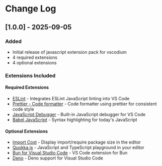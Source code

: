 # Change Log

## [1.0.0] - 2025-09-05

### Added
- Initial release of javascript extension pack for vscodium
- 4 required extensions
- 4 optional extensions

### Extensions Included

#### Required Extensions
- [ESLint](https://open-vsx.org/extension/dbaeumer/vscode-eslint) - Integrates ESLint JavaScript linting into VS Code
- [Prettier - Code formatter](https://open-vsx.org/extension/esbenp/prettier-vscode) - Code formatter using prettier for consistent code style
- [JavaScript Debugger](https://open-vsx.org/extension/ms-vscode/js-debug) - Built-in JavaScript debugger for VS Code
- [Babel JavaScript](https://open-vsx.org/extension/mgmcdermott/vscode-language-babel) - Syntax highlighting for today&#x27;s JavaScript

#### Optional Extensions  
- [Import Cost](https://open-vsx.org/extension/wix/vscode-import-cost) - Display import/require package size in the editor
- [Quokka.js](https://open-vsx.org/extension/WallabyJs/quokka-vscode) - JavaScript and TypeScript playground in your editor
- [Bun for Visual Studio Code](https://open-vsx.org/extension/oven/bun-vscode) - VS Code extension for Bun
- [Deno](https://open-vsx.org/extension/denoland/vscode-deno) - Deno support for Visual Studio Code
